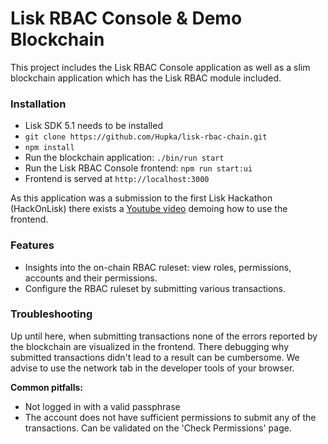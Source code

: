 # Lisk RBAC Console & Demo Blockchain

This project includes the Lisk RBAC Console application as well as a slim blockchain application which has the Lisk RBAC module included. 

### Installation

* Lisk SDK 5.1 needs to be installed
* `git clone https://github.com/Hupka/lisk-rbac-chain.git`
* `npm install`
* Run the blockchain application: `./bin/run start`
* Run the Lisk RBAC Console frontend: `npm run start:ui` 
* Frontend is served at `http://localhost:3000`

As this application was a submission to the first Lisk Hackathon (HackOnLisk) there exists a [Youtube video](https://youtu.be/IAmn0VWXEbM?t=351) demoing how to use the frontend. 

### Features

* Insights into the on-chain RBAC ruleset: view roles, permissions, accounts and their permissions.
* Configure the RBAC ruleset by submitting various transactions. 

### Troubleshooting

Up until here, when submitting transactions none of the errors reported by the blockchain are visualized in the frontend. There debugging why submitted transactions didn't lead to a result can be cumbersome. We advise to use the network tab in the developer tools of your browser. 

**Common pitfalls:**
* Not logged in with a valid passphrase
* The account does not have sufficient permissions to submit any of the transactions. Can be validated on the 'Check Permissions' page.
